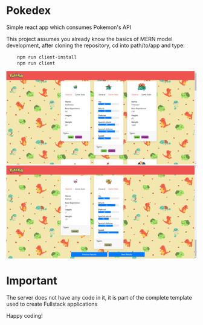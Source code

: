 # Pokedex
Simple react app which consumes Pokemon's API

This project assumes you already know the basics of MERN model development, after cloning the repository, cd into path/to/app and type:
```
    npm run client-install
    npm run client
```

![Demo Image 1](https://github.com/MarilesBeard5/pokedex/blob/master/demo/demo-2-1.png)
![Demo Image 2](https://github.com/MarilesBeard5/pokedex/blob/master/demo/demo-2-2.png)

# Important
The server does not have any code in it, it is part of the complete template used to create Fullstack applications


Happy coding!
